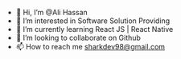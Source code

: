 - 👋 Hi, I’m @Ali Hassan
- 👀 I’m interested in Software Solution Providing
- 🌱 I’m currently learning React JS | React Native
- 💞️ I’m looking to collaborate on Github
- 📫 How to reach me sharkdev98@gmail.com

<!---
sharkdev98/sharkdev98 is a ✨ special ✨ repository because its `README.md` (this file) appears on your GitHub profile.
You can click the Preview link to take a look at your changes.
--->
